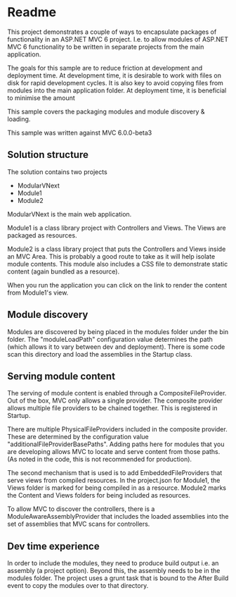 # Readme #
This project demonstrates a couple of ways to encapsulate packages of functionality in an ASP.NET MVC 6 project. I.e. to allow modules of ASP.NET MVC 6 functionality to be written in separate projects from the main application.


The goals for this sample are to reduce friction at development and deployment time. At development time, it is desirable to work with files on disk for rapid development cycles. It is also key to avoid copying files from modules into the main application folder. At deployment time, it is beneficial to minimise the amount 


This sample covers the packaging modules and module discovery &amp; loading.

This sample was written against MVC 6.0.0-beta3

## Solution structure ##
The solution contains two projects
- ModularVNext
- Module1
- Module2

ModularVNext is the main web application.

Module1 is a class library project with Controllers and Views. The Views are packaged as resources.

Module2 is a class library project that puts the Controllers and Views inside an MVC Area.
This is probably a good route to take as it will help isolate module contents.
This module also includes a CSS file to demonstrate static content (again bundled as a resource).

When you run the application you can click on the link to render the content from Module1's view.

## Module discovery ##
Modules are discovered by being placed in the modules folder under the bin folder.
The "moduleLoadPath" configuration value determines the path (which allows it to vary between dev and deployment).
There is some code scan this directory and load the assemblies in the Startup class.

## Serving module content ##
The serving of module content is enabled through a CompositeFileProvider. Out of the box, MVC only allows a single provider.
The composite provider allows multiple file providers to be chained together. This is registered in Startup.

There are multiple PhysicalFileProviders included in the composite provider.
These are determined by the configuration value "additionalFileProviderBasePaths".
Adding paths here for modules that you are developing allows MVC to locate and serve content from those paths.
(As noted in the code, this is not recommended for production).

The second mechanism that is used is to add EmbeddedFileProviders that serve views from compiled resources.
In the project.json for Module1, the Views folder is marked for being compiled in as a resource.
Module2 marks the Content and Views folders for being included as resources.

To allow MVC to discover the controllers, there is a ModuleAwareAssemblyProvider that includes the loaded assemblies into
the set of assemblies that MVC scans for controllers.

## Dev time experience ##
In order to include the modules, they need to produce build output i.e. an assembly (a project option).
Beyond this, the assembly needs to be in the modules folder.
The project uses a grunt task that is bound to the After Build event to copy the modules over to that directory.
